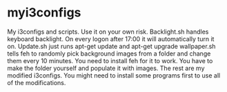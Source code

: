 # myi3configs
My i3configs and scripts. Use it on your own risk.
Backlight.sh handles keyboard backlight. On every logon after 17:00 it will automatically turn it on.
Update.sh just runs apt-get update and apt-get upgrade
wallpaper.sh tells feh to randomly pick background images from a folder and change them every 10 minutes. You need to install feh for it to work. You have to make the folder yourself and populate it with images.
The rest are my modified i3configs. You might need to install some programs first to use all of the modifications.

